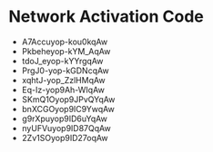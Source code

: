 # Network Activation Code
* A7Accuyop-kou0kqAw
* Pkbeheyop-kYM_AqAw
* tdoJ_eyop-kYYrgqAw
* PrgJ0-yop-kGDNcqAw
* xqhtJ-yop_ZzlHMqAw
* Eq-Iz-yop9Ah-WIqAw
* SKmQ1Oyop9JPvQYqAw
* bnXCGOyop9IC9YwqAw
* g9rXpuyop9ID6uYqAw
* nyUFVuyop9ID87QqAw
* 2Zv1SOyop9ID27oqAw
